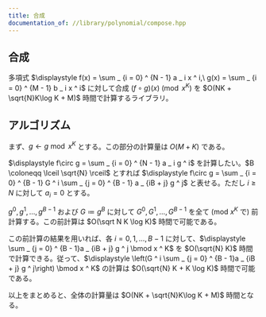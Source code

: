 ```yaml
---
title: 合成
documentation_of: //library/polynomial/compose.hpp
---
```

## 合成

多項式 $\displaystyle f(x) = \sum _ {i = 0} ^ {N - 1} a _ i x ^ i,\ g(x) = \sum _ {i = 0} ^ {M - 1} b _ i x ^ i$ に対して合成 $(f\circ g)(x) \pmod{x ^ K}$ を $O(NK + \sqrt{N}K\log K + M)$ 時間で計算するライブラリ。

## アルゴリズム

まず、$g\leftarrow g \bmod x ^ K$ とする。この部分の計算量は $O(M + K)$ である。

$\displaystyle f\circ g = \sum _ {i = 0} ^ {N - 1} a _ i g ^ i$ を計算したい。$B \coloneqq \lceil \sqrt{N} \rceil$ とすれば $\displaystyle f\circ g = \sum _ {i = 0} ^ {B - 1} G ^ i \sum _ {j = 0} ^ {B - 1} a _ {iB + j} g ^ j$ と表せる。ただし $i \geq N$ に対して $a _ i = 0$ とする。

$g ^ 0, g ^ 1, \ldots, g ^ {B - 1}$ および $G\coloneqq g ^ B$ に対して $G ^ 0, G ^ 1, \ldots, G ^ {B - 1}$ を全て ($\mathrm{mod}\ x ^ K$ で) 前計算する。この前計算は $O(\sqrt N K \log K)$ 時間で可能である。

この前計算の結果を用いれば、各 $i=0,1,\ldots,B-1$ に対して、$\displaystyle \sum _ {j = 0} ^ {B - 1}a _ {iB + j} g ^ j \bmod x ^ K$ を $O(\sqrt{N} K)$ 時間で計算できる。従って、$\displaystyle \left(G ^ i \sum _ {j = 0} ^ {B - 1}a _ {iB + j} g ^ j\right) \bmod x ^ K$ の計算は $O(\sqrt{N} K + K \log K)$ 時間で可能である。

以上をまとめると、全体の計算量は $O(NK + \sqrt{N}K\log K + M)$ 時間となる。
